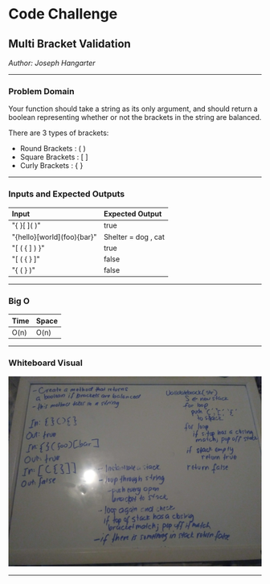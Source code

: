 # Code Challenge

## Multi Bracket Validation 
*Author: Joseph Hangarter*

---

### Problem Domain
Your function should take a string as its only argument, and should return a boolean representing whether or not the brackets in the string are balanced. 

There are 3 types of brackets:

* Round Brackets : ( )
* Square Brackets : [ ]
* Curly Brackets : { }

---

### Inputs and Expected Outputs

| Input | Expected Output |
| :----------- | :----------- |
| "{ \}[ \]( \)" | true |
| "{hello\}[world\](foo\){bar\}" | Shelter = dog , cat |
| "[ ( { ] ) }" | true |
| "[ ( { \} ]" | false |
| "{ ( } )" | false |

---

### Big O


| Time | Space |
| :----------- | :----------- |
| O(n) | O(n) |


---


### Whiteboard Visual
![Whiteboard](assets/wb13.jpg)


---
